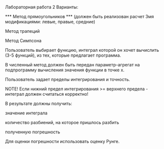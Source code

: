 Лабораторная работа 2
Варианты:

*** Метод прямоугольников ***
(должен быть реализован расчет 3мя модификациями: левые, правые, средние)

Метод трапеций

Метод Симпсона

Пользователь выбирает функцию, интеграл которой он хочет вычислить (3-5 функций), из тех, которые предлагает программа.

В численный метод должен быть передан параметр-агрегат на подпрограмму вычисления значения функции в точке x.

Пользователь задает пределы интегрирования и точность. 

NOTE! Если нижний предел интегрирования >= верхнего предела - интеграл должен считаться корректно!

В результате должны получить:

значение интеграла

количество разбиений, на которое пришлось разбить

полученную погрешность 


Для оценки погрешности использовать оценку Рунге.

